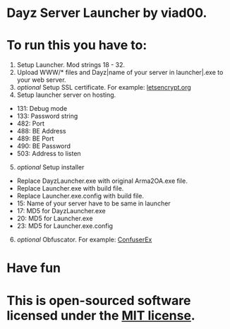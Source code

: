 # Dayz Server Launcher by viad00. #
# To run this you have to: #
1. Setup Launcher. Mod strings 18 - 32.
2. Upload WWW/* files and Dayz|name of your server in launcher|.exe to your web server.
3. *optional* Setup SSL certificate. For example: [letsencrypt.org](https://letsencrypt.org)
4. Setup launcher server on hosting.
- 131: Debug mode
- 133: Password string
- 482: Port
- 488: BE Address
- 489: BE Port
- 490: BE Password
- 503: Address to listen
5. *optional* Setup installer
- Replace DayzLauncher.exe with original Arma2OA.exe file.
- Replace Launcher.exe with build file.
- Replace Launcher.exe.config with build file.
- 15: Name of your server have to be same in launcher
- 17: MD5 for DayzLauncher.exe
- 20: MD5 for Launcher.exe
- 23: MD5 for Launcher.exe.config
6. *optional* Obfuscator. For example: [ConfuserEx](https://github.com/yck1509/ConfuserEx/releases)
# Have fun #
# This is open-sourced software licensed under the [MIT license](https://opensource.org/licenses/MIT). #